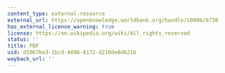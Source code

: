 ```yaml
---
content_type: external-resource
external_url: https://openknowledge.worldbank.org/handle/10986/6730
has_external_license_warning: true
license: https://en.wikipedia.org/wiki/All_rights_reserved
status: ''
title: PDF
uid: d5067be3-1bcd-469b-8172-d210de0d621b
wayback_url: ''
---
```

